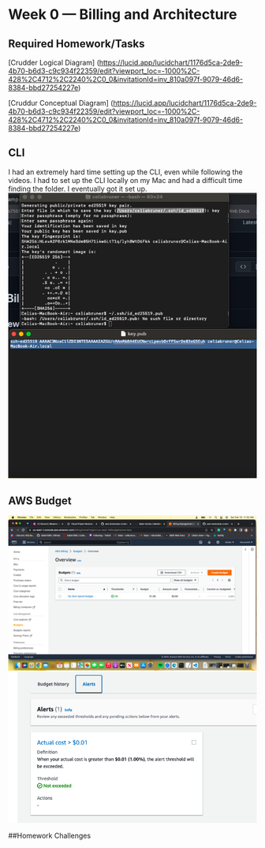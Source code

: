# Week 0 — Billing and Architecture

## Required Homework/Tasks

[Crudder Logical Diagram] (https://lucid.app/lucidchart/1176d5ca-2de9-4b70-b6d3-c9c934f22359/edit?viewport_loc=-1000%2C-428%2C4712%2C2240%2C0_0&invitationId=inv_810a097f-9079-46d6-8384-bbd27254227e)

[Cruddur Conceptual Diagram] (https://lucid.app/lucidchart/1176d5ca-2de9-4b70-b6d3-c9c934f22359/edit?viewport_loc=-1000%2C-428%2C4712%2C2240%2C0_0&invitationId=inv_810a097f-9079-46d6-8384-bbd27254227e)

## CLI

I had an extremely hard time setting up the CLI, even while following the videos. I had to set up the CLI locally on my Mac and had a difficult time finding the folder. I eventually got it set up.
![Installing AWS CLI](assets/CLI.png)

## AWS Budget
![Budget](assets/Budget.png)
![Budget Alert](assets/BudgetAlert.png)


##Homework Challenges
